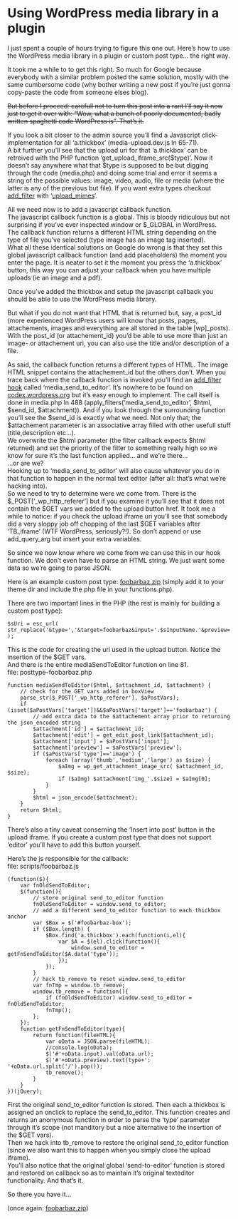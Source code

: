 <!--
  id: 938
  description: How to use the Wordpress media library in a plugin or custom post type... the right way.
  date: 2012-05-01T21:42:37
  modified: 2016-12-14T20:04:32
  slug: using-wordpress-media-library-in-a-plugin
  type: post
  excerpt: <p>I just spent a couple of hours trying to figure this one out. Here&#8217;s how to use the WordPress media library in a plugin or custom post type&#8230; the right way.</p>
  categories: code, Javascript, backend, Wordpress
  tags: hack, plugin, Wordpress
  metaKeyword: media library
  metaTitle: Using Wordpress media library in a plugin
  metaDescription: How to use the Wordpress media library in a plugin or custom post type... the right way.
  inCv: 
  inPortfolio: 
  dateFrom: 
  dateTo: 
-->

# Using WordPress media library in a plugin

<p>I just spent a couple of hours trying to figure this one out. Here&#8217;s how to use the WordPress media library in a plugin or custom post type&#8230; the right way.</p>
<p><!--more--></p>
<p>It took me a while to to get this right. So much for Google because everybody with a similar problem posted the same solution, mostly with the same cumbersome code (why bother writing a new post if you&#8217;re just gonna copy-paste the code from someone elses blog).</p>
<p><del data-reason="let's not be all negative about this; we all love WordPress :-)">But before I proceed: carefull not to turn this post into a rant I&#8217;ll say it now just to get it over with: &#8220;Wow, what a bunch of poorly documented, badly written spaghetti code WordPress is&#8221;. That&#8217;s it.</del></p>
<p>If you look a bit closer to the admin source you&#8217;ll find a Javascript click-implementation for all &#8216;a.thickbox&#8217; (media-upload.dev.js ln 65-71).<br />
A bit further you&#8217;ll see that the upload uri for that &#8216;a.thickbox&#8217; can be retreived with the PHP function &#8216;get_upload_iframe_src($type)&#8217;. Now it doesn&#8217;t say anywhere what that $type is supposed to be but digging through the code (media.php) and doing some trial and error it seems a string of the possible values: image, video, audio, file or media (where the latter is any of the previous but file). If you want extra types checkout <a href="http://codex.wordpress.org/Function_Reference/add_filter">add_filter</a> with &#8216;<a href="http://codex.wordpress.org/Plugin_API/Filter_Reference/upload_mimes">upload_mimes</a>&#8216;.</p>
<p>All we need now is to add a javascript callback function.<br />
The javascript callback function is a global. This is bloody ridiculous but not surprising if you&#8217;ve ever inspected window or $_GLOBAL in WordPress.<br />
The callback function returns a different HTML string depending on the type of file you&#8217;ve selected (type image has an image tag inserted).<br />
What all these identical solutions on Google do wrong is that they set this global javascript callback function (and add placeholders) the moment you enter the page. It is neater to set it the moment you press the &#8216;a.thickbox&#8217; button, this way you can adjust your callback when you have multiple uploads (ie an image and a pdf).</p>
<p>Once you&#8217;ve added the thickbox and setup the javascript callback you should be able to use the WordPress media library.</p>
<p>But what if you do not want that HTML that is returned but, say, a post_id (more experienced WordPress users will know that posts, pages, attachements, images and everything are all stored in the table [wp]_posts). With the post_id (or attachement_id) you&#8217;d be able to use more than just an image- or attachement uri, you can also use the title and/or description of a file.</p>
<p>As said, the callback function returns a different types of HTML. The image HTML snippet contains the attachement_id but the others don&#8217;t. When you trace back where the callback function is invoked you&#8217;ll find an <a href="http://codex.wordpress.org/Function_Reference/add_filter">add_filter hook</a> called &#8216;media_send_to_editor&#8217;. It&#8217;s nowhere to be found on <a href="http://codex.wordpress.org/">codex.wordpress.org</a> but it&#8217;s easy enough to implement. The call itself is done in media.php ln 488 (apply_filters(&#8216;media_send_to_editor&#8217;, $html, $send_id, $attachment)). And if you look through the surrounding function you&#8217;ll see the $send_id is exactly what we need. Not only that; the $attachement parameter is an associative array filled with other usefull stuff (title,description etc&#8230;).<br />
We overwrite the $html parameter (the filter callback expects $html returned) and set the priority of the filter to something really high so we know for sure it&#8217;s the last function applied&#8230; and we&#8217;re there&#8230;<br />
&#8230;or are we?<br />
Hooking up to &#8216;media_send_to_editor&#8217; will also cause whatever you do in that function to happen in the normal text editor (after all: that&#8217;s what we&#8217;re hacking into).<br />
So we need to try to determine were we come from. There is the $_POST[&#8216;_wp_http_referer&#8217;] but if you examine it you&#8217;ll see that it does not contain the $GET vars we added to the upload button href. It took me a while to notice: if you check the upload iframe uri you&#8217;ll see that somebody did a very sloppy job off chopping of the last $GET variables after &#8216;TB_iframe&#8217; (WTF WordPress, seriously?!). So don&#8217;t append or use add_query_arg but insert your extra variables.</p>
<p>So since we now know  where we come from we can use this in our hook function. We don&#8217;t even have to parse an HTML string. We just want some data so we&#8217;re going to parse JSON.</p>
<p>Here is an example custom post type: <a href="/wordpress/wp-content/uploads/foobarbaz.zip" download="foobarbaz.zip">foobarbaz.zip</a> (simply add it to your theme dir and include the php file in your functions.php).</p>
<p>There are two important lines in the PHP (the rest is mainly for building a custom post type):</p>
<pre><code data-language="php" data-line="67">$sUri = esc_url( str_replace('&amp;type=','&amp;target=foobarbaz&amp;input='.$sInputName.'&amp;preview='.$sPreview.'&amp;tab=library&amp;type=',get_upload_iframe_src($sSubType)) );</code></pre>
<p>This is the code for creating the uri used in the upload button. Notice the insertion of the $GET vars.<br />
And there is the entire mediaSendToEditor function on line 81.<br />
<label class="code">file: posttype-foobarbaz.php</label></p>
<pre><code data-language="php" data-line="81">function mediaSendToEditor($html, $attachment_id, $attachment) {
	// check for the GET vars added in boxView
	parse_str($_POST['_wp_http_referer'], $aPostVars);
	if (isset($aPostVars['target'])&&$aPostVars['target']=='foobarbaz') {
		// add extra data to the $attachement array prior to returning the json_encoded string
		$attachment['id'] = $attachment_id;
		$attachment['edit'] = get_edit_post_link($attachment_id);
		$attachment['input'] = $aPostVars['input'];
		$attachment['preview'] = $aPostVars['preview'];
		if ($aPostVars['type']=='image') {
			foreach (array('thumb','medium','large') as $size) {
				$aImg = wp_get_attachment_image_src( $attachment_id, $size);
				if ($aImg) $attachment['img_'.$size] = $aImg[0];
			}
		}
		$html = json_encode($attachment);
	}
	return $html;
}</code></pre>
<p>There&#8217;s also a tiny caveat conserning the &#8216;Insert into post&#8217; button in the upload iframe. If you create a custom post type that does not support &#8216;editor&#8217; you&#8217;ll have to add this button yourself.</p>
<p>Here&#8217;s the js responsible for the callback:<br />
<label class="code">file: scripts/foobarbaz.js</label></p>
<pre><code data-language="javascript">(function($){
	var fnOldSendToEditor;
	$(function(){
		// store original send_to_editor function
		fnOldSendToEditor = window.send_to_editor;
		// add a different send_to_editor function to each thickbox anchor
		var $Box = $('#foobarbaz-box');
		if ($Box.length) {
			$Box.find('a.thickbox').each(function(i,el){
				var $A = $(el).click(function(){
					window.send_to_editor = getFnSendToEditor($A.data('type'));
				});
			});
		}
		// hack tb_remove to reset window.send_to_editor
		var fnTmp = window.tb_remove;
		window.tb_remove = function(){
			if (fnOldSendToEditor) window.send_to_editor = fnOldSendToEditor;
			fnTmp();
		};
	});
	function getFnSendToEditor(type){
		return function(fileHTML){
			var oData = JSON.parse(fileHTML);
			//console.log(oData);
			$('#'+oData.input).val(oData.url);
			$('#'+oData.preview).text(type+': '+oData.url.split('/').pop());
			tb_remove();
		}
	}
})(jQuery);</code></pre>
<p>First the original send_to_editor function is stored. Then each a.thickbox is assigned an onclick to replace the send_to_editor. This function creates and returns an anonymous function in order to parse the &#8216;type&#8217; parameter through it&#8217;s scope (not manditory but a nice alternative to the insertion of the $GET vars).<br />
Then we hack into tb_remove to restore the original send_to_editor function (since we also want this to happen when you simply close the upload iframe).<br />
You&#8217;ll also notice that the original global &#8216;send-to-editor&#8217; function is stored and restored on callback so as to maintain it&#8217;s original texteditor functionality. And that&#8217;s it.</p>
<p>So there you have it&#8230;</p>
<p>(once again: <a href="/wordpress/wp-content/uploads/foobarbaz.zip" download="foobarbaz.zip">foobarbaz.zip</a>)</p>